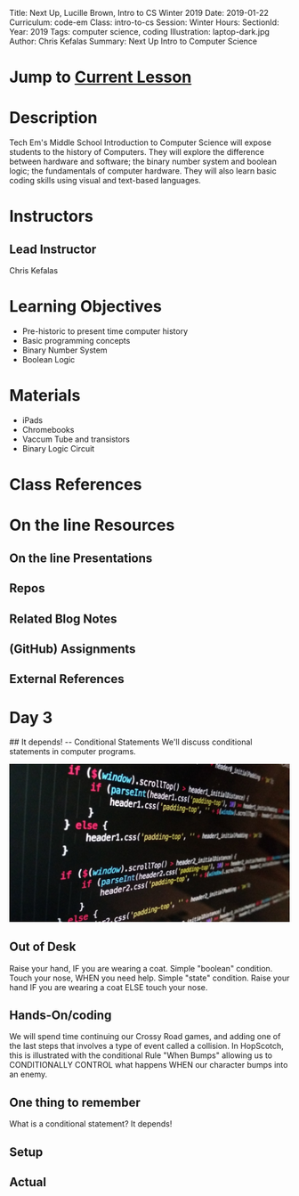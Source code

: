 Title: Next Up, Lucille Brown, Intro to CS Winter 2019
Date: 2019-01-22
Curriculum: code-em
Class: intro-to-cs
Session: Winter
Hours:
SectionId:
Year: 2019
Tags: computer science, coding
Illustration: laptop-dark.jpg
Author: Chris Kefalas
Summary: Next Up Intro to Computer Science

# Jump to [Current Lesson](#day-3)

# Description
Tech Em's Middle School Introduction to Computer Science will expose
students to the history of Computers. They will explore the difference
between hardware and software; the binary number system and boolean
logic; the fundamentals of computer hardware. They will also learn
basic coding skills using visual and text-based languages.

# Instructors
## Lead Instructor
Chris Kefalas

# Learning Objectives

 * Pre-historic to present time computer history
 * Basic programming concepts
 * Binary Number System
 * Boolean Logic
 
# Materials
  
 * iPads
 * Chromebooks
 * Vaccum Tube and transistors
 * Binary Logic Circuit

# Class References

# On the line Resources

## On the line Presentations

## Repos

## Related Blog Notes

## (GitHub) Assignments

## External References

<h1><a name="day-3">Day 3</a></h1>
## It depends! -- Conditional Statements
We'll discuss conditional statements in computer programs.

![If only.](images/if.jpg)

## Out of Desk
Raise your hand, IF you are wearing a coat. Simple "boolean" condition.
Touch your nose, WHEN you need help. Simple "state" condition.
Raise your hand IF you are wearing a coat ELSE touch your nose.

[//]: # (For this activity we will ask the class questions that begin with the word IF, and relate it to an article of clothing, and ask if them to raise their hands if the IF statement is true for them. *"If you are wearing a jacket, raise your hand"* *"If you are wearing shoes, and a hat... raise your hand"*)


## Hands-On/coding
We will spend time continuing our Crossy Road games, and adding one of
the last steps that involves a type of event called a collision. In
HopScotch, this is illustrated with the conditional Rule "When Bumps"
allowing us to CONDITIONALLY CONTROL what happens WHEN our character bumps into an enemy.

[//]: # (We will spend time continuing our Crossy Road games, and adding one of the last steps that involves a type of event called a collision. In HopScotch, this is illustrated with the Rule "When ____ Bumps ____" and allows us to program what happens when our character bumps into an enemy.)

## One thing to remember
What is a conditional statement? It depends!

## Setup

## Actual


